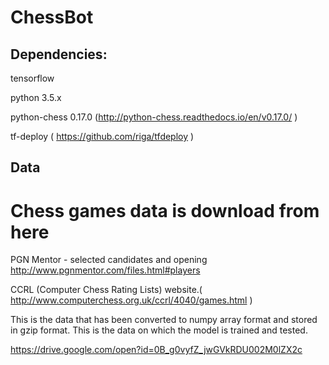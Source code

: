 # ChessBot

## Dependencies:

tensorflow

python 3.5.x

python-chess 0.17.0 (http://python-chess.readthedocs.io/en/v0.17.0/ )

tf-deploy ( https://github.com/riga/tfdeploy )

## Data

# Chess games data is download from here

PGN Mentor - selected candidates and opening http://www.pgnmentor.com/files.html#players

CCRL (Computer Chess Rating Lists) website.( http://www.computerchess.org.uk/ccrl/4040/games.html )


This is the data that has been converted to numpy array format and stored in gzip format. This is the data on which the model is trained and tested.

https://drive.google.com/open?id=0B_g0vyfZ_jwGVkRDU002M0lZX2c

